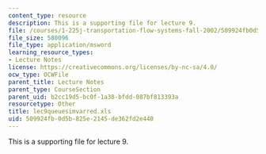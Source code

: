 ```yaml
---
content_type: resource
description: This is a supporting file for lecture 9.
file: /courses/1-225j-transportation-flow-systems-fall-2002/509924fb0d5b825e2145de362fd2e440_lec9queuesimvarred.xls
file_size: 580096
file_type: application/msword
learning_resource_types:
- Lecture Notes
license: https://creativecommons.org/licenses/by-nc-sa/4.0/
ocw_type: OCWFile
parent_title: Lecture Notes
parent_type: CourseSection
parent_uid: b2cc19d5-bc0f-1a38-bfdd-087bf813393a
resourcetype: Other
title: lec9queuesimvarred.xls
uid: 509924fb-0d5b-825e-2145-de362fd2e440
---
```

This is a supporting file for lecture 9.